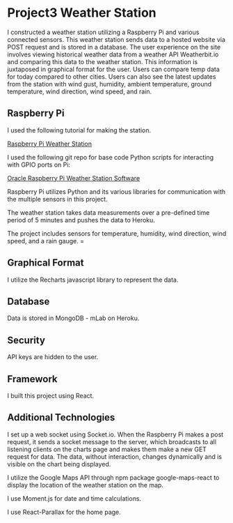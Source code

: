 # Project3 Weather Station

I constructed a weather station utilizing a Raspberry Pi and various connected sensors.  This weather station sends data to a hosted website via POST request and is stored in a database.  The user experience on the site involves viewing historical weather data from a weather API Weatherbit.io and comparing this data to the weather station.  This information is juxtaposed in graphical format for the user.  Users can compare temp data for today compared to other cities.  Users can also see the latest updates from the station with wind gust, humidity, ambient temperature, ground temperature, wind direction, wind speed, and rain.

## Raspberry Pi

I used the following tutorial for making the station.  

[Raspberry Pi Weather Station](https://projects.raspberrypi.org/en/projects/build-your-own-weather-station)

I used the following git repo for base code Python scripts for interacting with GPIO ports on Pi:

[Oracle Raspberry Pi Weather Station Software](https://github.com/RaspberryPiFoundation/weather-station)

Raspberry Pi utilizes Python and its various libraries for communication with the multiple sensors in this project.

The weather station takes data measurements over a pre-defined time period of 5 minutes and pushes the data to Heroku.

The project includes sensors for temperature, humidity, wind direction, wind speed, and a rain gauge.  =

## Graphical Format

I utilize the Recharts javascript library to represent the data.

## Database

Data is stored in MongoDB - mLab on Heroku.

## Security

API keys are hidden to the user.

## Framework

I built this project using React.

## Additional Technologies

I set up a web socket using Socket.io.  When the Raspberry Pi makes a post request, it sends a socket message to the server, which broadcasts to all listening clients on the charts page and makes them make a new GET request for data.  The data, without interaction, changes dynamically and is visible on the chart being displayed.

I utilize the Google Maps API through npm package google-maps-react to display the location of the weather station on the map.

I use Moment.js for date and time calculations.

I use React-Parallax for the home page.
